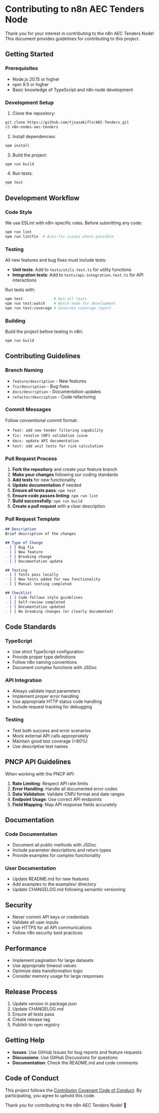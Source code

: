 # Contributing to n8n AEC Tenders Node

Thank you for your interest in contributing to the n8n AEC Tenders Node! This document provides guidelines for contributing to this project.

## Getting Started

### Prerequisites

- Node.js 20.15 or higher
- npm 9.5 or higher
- Basic knowledge of TypeScript and n8n node development

### Development Setup

1. Clone the repository:
```bash
git clone https://github.com/tjsasakifln/AEC-Tenders.git
cd n8n-nodes-aec-tenders
```

2. Install dependencies:
```bash
npm install
```

3. Build the project:
```bash
npm run build
```

4. Run tests:
```bash
npm test
```

## Development Workflow

### Code Style

We use ESLint with n8n-specific rules. Before submitting any code:

```bash
npm run lint
npm run lintfix  # Auto-fix issues where possible
```

### Testing

All new features and bug fixes must include tests:

- **Unit tests**: Add to `tests/utils.test.ts` for utility functions
- **Integration tests**: Add to `tests/api-integration.test.ts` for API interactions

Run tests with:
```bash
npm test              # Run all tests
npm run test:watch    # Watch mode for development
npm run test:coverage # Generate coverage report
```

### Building

Build the project before testing in n8n:
```bash
npm run build
```

## Contributing Guidelines

### Branch Naming

- `feature/description` - New features
- `fix/description` - Bug fixes  
- `docs/description` - Documentation updates
- `refactor/description` - Code refactoring

### Commit Messages

Follow conventional commit format:
- `feat: add new tender filtering capability`
- `fix: resolve CNPJ validation issue`
- `docs: update API documentation`
- `test: add unit tests for risk calculation`

### Pull Request Process

1. **Fork the repository** and create your feature branch
2. **Make your changes** following our coding standards
3. **Add tests** for new functionality
4. **Update documentation** if needed
5. **Ensure all tests pass**: `npm test`
6. **Ensure code passes linting**: `npm run lint`
7. **Build successfully**: `npm run build`
8. **Create a pull request** with a clear description

### Pull Request Template

```markdown
## Description
Brief description of the changes

## Type of Change
- [ ] Bug fix
- [ ] New feature
- [ ] Breaking change
- [ ] Documentation update

## Testing
- [ ] Tests pass locally
- [ ] New tests added for new functionality
- [ ] Manual testing completed

## Checklist
- [ ] Code follows style guidelines
- [ ] Self-review completed
- [ ] Documentation updated
- [ ] No breaking changes (or clearly documented)
```

## Code Standards

### TypeScript

- Use strict TypeScript configuration
- Provide proper type definitions
- Follow n8n naming conventions
- Document complex functions with JSDoc

### API Integration

- Always validate input parameters
- Implement proper error handling
- Use appropriate HTTP status code handling
- Include request tracking for debugging

### Testing

- Test both success and error scenarios
- Mock external API calls appropriately
- Maintain good test coverage (>80%)
- Use descriptive test names

## PNCP API Guidelines

When working with the PNCP API:

1. **Rate Limiting**: Respect API rate limits
2. **Error Handling**: Handle all documented error codes
3. **Data Validation**: Validate CNPJ format and date ranges
4. **Endpoint Usage**: Use correct API endpoints
5. **Field Mapping**: Map API response fields accurately

## Documentation

### Code Documentation

- Document all public methods with JSDoc
- Include parameter descriptions and return types
- Provide examples for complex functionality

### User Documentation

- Update README.md for new features
- Add examples to the examples/ directory
- Update CHANGELOG.md following semantic versioning

## Security

- Never commit API keys or credentials
- Validate all user inputs
- Use HTTPS for all API communications
- Follow n8n security best practices

## Performance

- Implement pagination for large datasets
- Use appropriate timeout values
- Optimize data transformation logic
- Consider memory usage for large responses

## Release Process

1. Update version in package.json
2. Update CHANGELOG.md
3. Ensure all tests pass
4. Create release tag
5. Publish to npm registry

## Getting Help

- **Issues**: Use GitHub Issues for bug reports and feature requests
- **Discussions**: Use GitHub Discussions for questions
- **Documentation**: Check the README.md and code comments

## Code of Conduct

This project follows the [Contributor Covenant Code of Conduct](CODE_OF_CONDUCT.md). By participating, you agree to uphold this code.

Thank you for contributing to the n8n AEC Tenders Node! 🚀